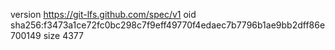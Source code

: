 version https://git-lfs.github.com/spec/v1
oid sha256:f3473a1ce72fc0bc298c7f9eff49770f4edaec7b7796b1ae9bb2dff86e700149
size 4377
